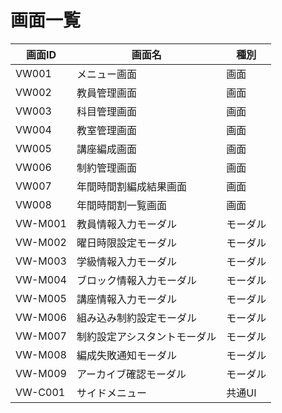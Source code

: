 # 画面一覧
<link rel="stylesheet" href="https://takayanag-i.github.io/working-in-progress/lib/filter.css">

| 画面ID  | 画面名                       | 種別     |
| ------- | ---------------------------- | -------- |
| VW001   | メニュー画面                 | 画面     |
| VW002   | 教員管理画面                 | 画面     |
| VW003   | 科目管理画面                 | 画面     |
| VW004   | 教室管理画面                 | 画面     |
| VW005   | 講座編成画面                 | 画面     |
| VW006   | 制約管理画面                 | 画面     |
| VW007   | 年間時間割編成結果画面       | 画面     |
| VW008   | 年間時間割一覧画面           | 画面     |
| VW-M001 | 教員情報入力モーダル         | モーダル |
| VW-M002 | 曜日時限設定モーダル         | モーダル |
| VW-M003 | 学級情報入力モーダル         | モーダル |
| VW-M004 | ブロック情報入力モーダル     | モーダル |
| VW-M005 | 講座情報入力モーダル         | モーダル |
| VW-M006 | 組み込み制約設定モーダル     | モーダル |
| VW-M007 | 制約設定アシスタントモーダル | モーダル |
| VW-M008 | 編成失敗通知モーダル         | モーダル |
| VW-M009 | アーカイブ確認モーダル       | モーダル |
| VW-C001 | サイドメニュー               | 共通UI   |

<script src="https://takayanag-i.github.io/working-in-progress/lib/filter.js"></script>